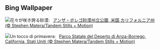 ## Bing Wallpaper
![](https://www.bing.com/th?id=OHR.AnzaBorregoBloom_JA-JP4195875577_UHD.jpg&w=1000)花々が咲き誇る砂漠:&nbsp;&ensp;[アンザ・ボレゴ砂漠州立公園, 米国 カリフォルニア州 (© Stephen Matera/Tandem Stills + Motion)](https://www.bing.com/th?id=OHR.AnzaBorregoBloom_JA-JP4195875577_UHD.jpg)
<br><br/>
![](https://www.bing.com/th?id=OHR.AnzaBorregoBloom_IT-IT1728403447_UHD.jpg&w=1000)Un tocco di primavera:&nbsp;&ensp;[Parco Statale del Deserto di Anza-Borrego, California, Stati Uniti (© Stephen Matera/Tandem Stills + Motion)](https://www.bing.com/th?id=OHR.AnzaBorregoBloom_IT-IT1728403447_UHD.jpg)
<br><br/>
